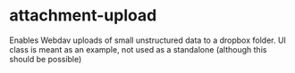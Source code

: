 # attachment-upload

Enables Webdav uploads of small unstructured data to a dropbox folder.
UI class is meant as an example, not used as a standalone (although this should be possible)

